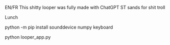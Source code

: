 EN/FR
This shitty looper was fully made with ChatGPT
ST sands for shit troll


Lunch

python -m pip install sounddevice numpy keyboard

python looper_app.py
